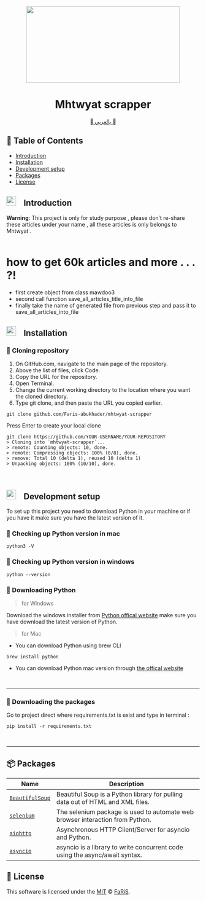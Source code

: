 <p align="center">
<img src="https://user-images.githubusercontent.com/70070951/212255360-49e8a746-574e-419f-83ea-cc9bf2e18cf6.png" width="400" height="200">
</p>

<h1 align="center">Mhtwyat scrapper</h1>
<p align="center">
📔<a href="https://github.com/Faris-abukhader/mhtwyat-scrapper/blob/main/README_ar.md">  بالعربي </a>📔 
 </p>

## 🚩 Table of Contents

- [Introduction](#--introduction)
- [Installation](#--installation)
- [Development setup](#--development-setup)
- [Packages](#-packages)
- [License](#-license)




## <img src="https://cdn-icons-png.flaticon.com/512/1436/1436664.png" width="25" height="25" style="padding-right:15px">  Introduction 

<p>
<b>Warning</b>: This project is only for study purpose , please don’t re-share these articles under your name , all these articles is only belongs to Mhtwyat . 
</br>
</br>
<h1>how to get 60k articles and more . . .  ?!</h1>

- first create object from class mawdoo3
- second call function save_all_articles_title_into_file
- finally take the name of generated file from previous step and pass it to save_all_articles_into_file

</p>


## <img src="https://cdn-icons-png.flaticon.com/512/814/814848.png" width="25" height="25" style="padding-right:15px">  Installation 


### 🔘 Cloning repository
1. On GitHub.com, navigate to the main page of the repository.
2. Above the list of files, click  Code.
3. Copy the URL for the repository.
4. Open Terminal.
5. Change the current working directory to the location where you want the cloned directory.
6. Type git clone, and then paste the URL you copied earlier.
```
git clone github.com/Faris-abukhader/mhtwyat-scrapper
```
Press Enter to create your local clone
```
git clone https://github.com/YOUR-USERNAME/YOUR-REPOSITORY
> Cloning into `mhtwyat-scrapper`...
> remote: Counting objects: 10, done.
> remote: Compressing objects: 100% (8/8), done.
> remove: Total 10 (delta 1), reused 10 (delta 1)
> Unpacking objects: 100% (10/10), done.
```
<br/>


## <img src="https://cdn-icons-png.flaticon.com/512/814/814848.png" width="25" height="25" style="padding-right:15px">  Development setup

To set up this project you need to download Python in your machine or if you have it make sure you have the latest version of it.

### 🔘 Checking up Python version in mac
```
python3 -V
```
### 🔘 Checking up Python version in windows
```
python --version
```
### 🔘 Downloading Python

> for Windows  


Download the windows installer from [Python offical website](https://www.python.org/downloads/) make sure you have download the latest version of Python.
<br/>


> for Mac
- You can download Python using brew CLI
```
brew install python
```
- You can download Python mac version through [the offical website](https://www.python.org/downloads/)
<br/>
<hr/>


### 🔘 Downloading the packages

Go to project direct where  requirements.txt is exist and type in terminal :
```
pip install -r requirements.txt 
```

<br/>
<hr/>

## 📦 Packages

| Name | Description |
| --- | --- |
| [`BeautifulSoup`](https://www.crummy.com/software/BeautifulSoup/bs4/doc/) | Beautiful Soup is a Python library for pulling data out of HTML and XML files. |
| [`selenium`](https://pypi.org/project/selenium/) |The selenium package is used to automate web browser interaction from Python. |
| [`aiohttp`](https://docs.aiohttp.org/en/stable/) |Asynchronous HTTP Client/Server for asyncio and Python. |
| [`asyncio`](https://docs.python.org/3/library/asyncio.html) |asyncio is a library to write concurrent code using the async/await syntax. |





## 📜 License

This software is licensed under the [MIT](https://github.com/Faris-abukhader/mhtwyat-scrapper/blob/main/LICENSE) © [FaRiS](https://github.com/Faris-abukhader).
